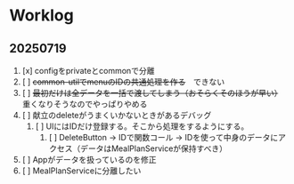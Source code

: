 


# Worklog
## 20250719
1. [x] configをprivateとcommonで分離
2. [ ] ~~common-utilでmenuのIDの共通処理を作る~~　できない
3. [ ] ~~最初だけは全データを一括で渡してしまう（おそらくそのほうが早い）~~　重くなりそうなのでやっぱりやめる
4. [ ] 献立のdeleteがうまくいかないときがあるデバッグ
   1. [ ] UIにはIDだけ登録する。そこから処理をするようにする。
      1. [ ] DeleteButton → IDで関数コール → IDを使って中身のデータにアクセス（データはMealPlanServiceが保持すべき）
5. [ ] Appがデータを扱っているのを修正
6. [ ] MealPlanServiceに分離したい

